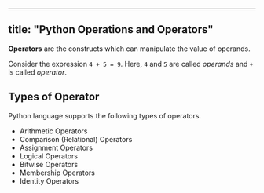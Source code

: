 
---
title: "Python Operations and Operators"
---

**Operators** are the constructs which can manipulate the value of operands.

Consider the expression `4 + 5 = 9`. Here, `4` and `5` are called _operands_ and `+` is called _operator_.

## Types of Operator

Python language supports the following types of operators.

*   Arithmetic Operators
*   Comparison (Relational) Operators
*   Assignment Operators
*   Logical Operators
*   Bitwise Operators
*   Membership Operators
*   Identity Operators
